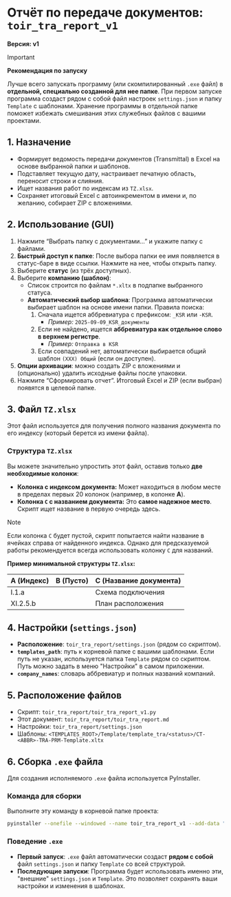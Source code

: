 # Отчёт по передаче документов: `toir_tra_report_v1`

**Версия: v1**

> [!IMPORTANT]
> **Рекомендация по запуску**
>
> Лучше всего запускать программу (или скомпилированный `.exe` файл) в **отдельной, специально созданной для нее папке**.
> При первом запуске программа создаст рядом с собой файл настроек `settings.json` и папку `Template` с шаблонами. Хранение программы в отдельной папке поможет избежать смешивания этих служебных файлов с вашими проектами.

## 1. Назначение
- Формирует ведомость передачи документов (Transmittal) в Excel на основе выбранной папки и шаблонов.
- Подставляет текущую дату, настраивает печатную область, переносит строки и слияния.
- Ищет названия работ по индексам из `TZ.xlsx`.
- Сохраняет итоговый Excel с автоинкрементом в имени и, по желанию, собирает ZIP с вложениями.

## 2. Использование (GUI)
1.  Нажмите “Выбрать папку с документами…” и укажите папку с файлами.
2.  **Быстрый доступ к папке**: После выбора папки ее имя появляется в статус-баре в виде ссылки. Нажмите на нее, чтобы открыть папку.
3.  Выберите **статус** (из трёх доступных).
4.  Выберите **компанию (шаблон)**:
    - Список строится по файлам `*.xltx` в подпапке выбранного статуса.
    - **Автоматический выбор шаблона**: Программа автоматически выбирает шаблон на основе имени папки. Правила поиска:
        1.  Сначала ищется аббревиатура с префиксом: `_KSR` или `-KSR`.
            - *Пример:* `2025-09-09_KSR_документы`
        2.  Если не найдено, ищется **аббревиатура как отдельное слово в верхнем регистре**.
            - *Пример:* `Отправка в KSR`
        3.  Если совпадений нет, автоматически выбирается общий шаблон `(XXX) Общий` (если он доступен).
5.  **Опции архивации**: можно создать ZIP с вложениями и (опционально) удалить исходные файлы после упаковки.
6.  Нажмите “Сформировать отчет”. Итоговый Excel и ZIP (если выбран) появятся в целевой папке.

## 3. Файл `TZ.xlsx`
Этот файл используется для получения полного названия документа по его индексу (который берется из имени файла).

### Структура `TZ.xlsx`
Вы можете значительно упростить этот файл, оставив только **две необходимые колонки**:

-   **Колонка с индексом документа:** Может находиться в любом месте в пределах первых 20 колонок (например, в колонке **A**).
-   **Колонка `C` с названием документа:** Это **самое надежное место**. Скрипт ищет название в первую очередь здесь.

> [!NOTE]
> Если колонка `C` будет пустой, скрипт попытается найти название в ячейках справа от найденного индекса. Однако для предсказуемой работы рекомендуется всегда использовать колонку `C` для названий.

**Пример минимальной структуры `TZ.xlsx`:**

| A (Индекс) | B (Пусто) | C (Название документа) |
|:-----------|:----------|:-----------------------|
| I.1.a      |           | Схема подключения      |
| XI.2.5.b   |           | План расположения      |


## 4. Настройки (`settings.json`)
- **Расположение**: `toir_tra_report/settings.json` (рядом со скриптом).
- **`templates_path`**: путь к корневой папке с вашими шаблонами. Если путь не указан, используется папка `Template` рядом со скриптом. Путь можно задать в меню "Настройки" в самом приложении.
- **`company_names`**: словарь аббревиатур и полных названий компаний.

## 5. Расположение файлов
- Скрипт: `toir_tra_report/toir_tra_report_v1.py`
- Этот документ: `toir_tra_report/toir_tra_report.md`
- Настройки: `toir_tra_report/settings.json`
- Шаблоны: `<TEMPLATES_ROOT>/Template/template_tra/<status>/CT-<ABBR>-TRA-PRM-Template.xltx`

## 6. Сборка `.exe` файла
Для создания исполняемого `.exe` файла используется PyInstaller.

### Команда для сборки
Выполните эту команду в корневой папке проекта:
```bash
pyinstaller --onefile --windowed --name toir_tra_report_v1 --add-data "toir_tra_report/Template;Template" toir_tra_report/toir_tra_report_v1.py
```

### Поведение `.exe`
-   **Первый запуск**: `.exe` файл автоматически создаст **рядом с собой** файл `settings.json` и папку `Template` со всей структурой.
-   **Последующие запуски**: Программа будет использовать именно эти, "внешние" `settings.json` и `Template`. Это позволяет сохранять ваши настройки и изменения в шаблонах.